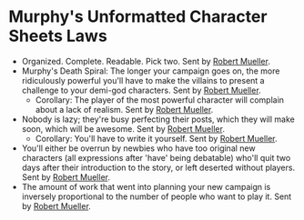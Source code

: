 # Murphy's Unformatted Character Sheets Laws

* Organized. Complete. Readable. Pick two. Sent by [Robert Mueller](mailto:gatac@t-online.de).  
* Murphy's Death Spiral: The longer your campaign goes on, the more ridiculously powerful you'll have to make the villains to present a challenge to your demi-god characters. Sent by [Robert Mueller](mailto:gatac@t-online.de).  
  * Corollary: The player of the most powerful character will complain about a lack of realism. Sent by [Robert Mueller](mailto:gatac@t-online.de).  
* Nobody is lazy; they're busy perfecting their posts, which they will make soon, which will be awesome. Sent by [Robert Mueller](mailto:gatac@t-online.de).  
  * Corollary: You'll have to write it yourself. Sent by [Robert Mueller](mailto:gatac@t-online.de).  
* You'll either be overrun by newbies who have too original new characters (all expressions after 'have' being debatable) who'll quit two days after their introduction to the story, or left deserted without players. Sent by [Robert Mueller](mailto:gatac@t-online.de).  
* The amount of work that went into planning your new campaign is inversely proportional to the number of people who want to play it. Sent by [Robert Mueller](mailto:gatac@t-online.de).
